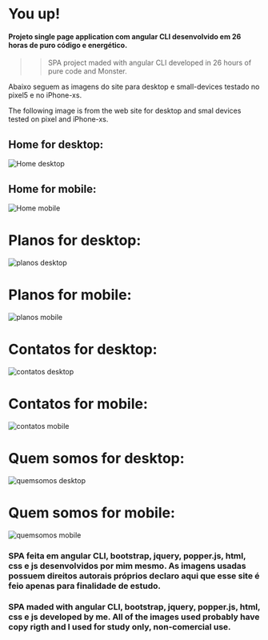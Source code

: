 # You up!

#### Projeto single page application com angular CLI desenvolvido em 26 horas de puro código e energético.

>> SPA project maded with angular CLI developed in 26 hours of pure code and Monster.

Abaixo seguem as imagens do site para desktop e small-devices testado no pixel5 e no iPhone-xs.

The following image is from the web site for desktop and smal devices tested on pixel and iPhone-xs.

## Home for desktop:

![Home desktop](https://i.imgur.com/ISwp4EF.png)

## Home for mobile:

![Home mobile](https://i.imgur.com/EjvILMk.png)

# Planos for desktop:

![planos desktop](https://i.imgur.com/QMFcMuP.png)

# Planos for mobile:

![planos mobile](https://i.imgur.com/eJjni9J.png)

# Contatos for desktop:

![contatos desktop](https://i.imgur.com/mmzPsUX.png)

# Contatos for mobile:

![contatos mobile](https://i.imgur.com/7nBtMBa.png)

# Quem somos for desktop:

![quemsomos desktop](https://i.imgur.com/avf4rXG.png)

# Quem somos for mobile:

![quemsomos mobile](https://i.imgur.com/z3GcVsE.png)

### SPA feita em angular CLI, bootstrap, jquery, popper.js, html, css e js desenvolvidos por mim mesmo. As imagens usadas possuem direitos autorais próprios declaro aqui que esse site é feio apenas para finalidade de estudo.

### SPA maded with angular CLI, bootstrap, jquery, popper.js, html, css e js developed by me. All of the images used probably have copy rigth and I used for study only, non-comercial use.
